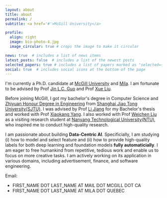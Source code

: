 ```yaml
---
layout: about
title: about
permalink: /
subtitle: <a href='#'>McGill University</a>

profile:
  align: right
  image: bio-photo-4.jpg
  image_circular: true # crops the image to make it circular

news: true  # includes a list of news items
latest_posts: false  # includes a list of the newest posts
selected_papers: true # includes a list of papers marked as "selected={true}"
social: true  # includes social icons at the bottom of the page
---
```


I'm currently a Ph.D. candidate at [McGill University](https://www.mcgill.ca/) and [Mila](https://mila.quebec/). I am fortunate to be advised by Prof [Jin L.C. Guo](https://www.cs.mcgill.ca/~jguo/) and Prof [Xue Liu](https://www.cs.mcgill.ca/~xueliu/). 

Before joining McGill, I got my bachelor's degree in Computer Science and [Zhiyuan Honour Degree in Engineering](https://en.zhiyuan.sjtu.edu.cn/en/about/overview) from [Shanghai Jiao Tong University(SJTU)](https://www.sjtu.edu.cn/). I was advised by Prof [Li Jiang](http://www.cs.sjtu.edu.cn/~jiangli/) for my Bachelor's thesis and worked with Prof [Xiaokang Yang](https://scholar.google.ca/citations?user=yDEavdMAAAAJ). I also worked with Prof [Weichen Liu](https://www.ntu.edu.sg/home/liu/) as a visiting research student at [Nanyang Technological University(NTU)](https://www.ntu.edu.sg/), who inspired me to conduct high-quality research.

I am passionate about building **Data-Centric AI**. Specificially, I am studying (i) how to model and select feature and (ii) how to provide high-quality labels for both deep learning and foundation models **fully automaticially**. I am eager to free humankind from repetitive, tedious work and enable us to focus on more creative tasks. I am actively working on its application in various domains, including advertisement, finance, and software engineering.

<!-- I am passionate about building **Automated Feature Engineering for E3**: **E**ffectiveness, **E**fficiency and **E**xaplainability. I am actively working on its application in various domains, including recommender systems, advertisement, finance, and software engineering. -->

<!-- Belows are some keyResearch Interest:
- Automated Machine Learning
- Recommendation System
- Software Engineering -->

Email: 
- FIRST_NAME DOT LAST_NAME AT MAIL DOT MCGILL DOT CA
- FIRST_NAME DOT LAST_NAME AT MILA DOT QUEBEC
